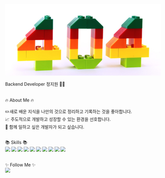 <img src="./error-2129569_1280.jpg" />


Backend Developer 정지원 👩‍💻 </br> </br> </br>
🔥 About Me 🔥</br> </br>
✏️새로 배운 지식을 나만의 것으로 정리하고 기록하는 것을 좋아합니다. </br>
📈 주도적으로 개발하고 성장할 수 있는 환경을 선호합니다. </br>
🤝 함께 일하고 싶은 개발자가 되고 싶습니다. </br></br>

📚️ Skills 📚️ </br>
<img src="https://img.shields.io/badge/Java-007396?style=flat-square&logo=OpenJDK&logoColor=white"/></a>
<img src="https://img.shields.io/badge/Spring-6DB33F?style=flat-square&logo=Spring&logoColor=white"/></a>
<img src="https://img.shields.io/badge/Mysql-4479A1?style=flat-square&logo=MySql&logoColor=white"/></a>
<img src="https://img.shields.io/badge/Amazon EC2-FF9900?style=flat-square&logo=Amazon EC2&logoColor=white"/></a>
<img src="https://img.shields.io/badge/javascript-F7DF1E?style=flat-square&logo=javascript&logoColor=white"/></a>
<img src="https://img.shields.io/badge/typescript-3178C6?style=flat-square&logo=typescript&logoColor=white"/></a>
<img src="https://img.shields.io/badge/express-000000?style=flat-square&logo=express&logoColor=white"/></a>
<img src="https://img.shields.io/badge/nestjs-E0234E?style=flat-square&logo=nestjs&logoColor=white"/></a>
<img src="https://img.shields.io/badge/GitHub-181717?style=flat-square&logo=GitHub&logoColor=white"/></a>
<img src="https://img.shields.io/badge/Postman-FF6C37?style=flat-square&logo=Postman&logoColor=white"/></a></br></br>


✨ Follow Me ✨</br>
<a href="https://oduckprogrammer.notion.site/66112ec4479e48e09de8da460f0debd2?v=4777bc164ace40359896c52ac11d37ad"><img src="https://img.shields.io/badge/notion-000000?style=flat-square&logo=notion&logoColor=white"/>
<!--노션-->

<!--
!Anurag's GitHub stats
-->

<!--백준티-->

<!--
sftm0715/sftm0715 is a  🔥 special ✨🛠 repository because its README.md (this file) appears on your GitHub profile.

Here are some ideas to get you started:

🔭 추후 배너 색깔 바꾸기
👯 I’m looking to collaborate on ...
🤔 I’m looking for help with ...
💬 Ask me about ...
📫 How to reach me: ...
😄 Pronouns: ...
⚡ Fun fact: ...
-->
